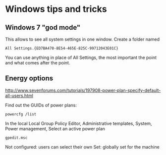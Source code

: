 # Windows tips and tricks


## Windows 7 "god mode"

This allows to see all system settings in one window. Create a folder named

    All Settings.{ED7BA470-8E54-465E-825C-99712043E01C}

You can use anything in place of All Settings, the most important the point and what comes after the point.


## Energy options

http://www.sevenforums.com/tutorials/197908-power-plan-specify-default-all-users.html

Find out the GUIDs of power plans:

    powercfg /list

In the local Local Group Policy Editor, Administrative templates, System, Power management, Select an active power plan

    gpedit.msc

Not configured: users can select their own
Set: globally set for the machine



